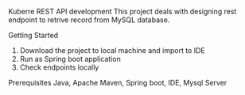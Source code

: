 Kuberre REST API development
This project deals with designing rest endpoint to retrive record from MySQL database. 

Getting Started
1. Download the project to local machine and import to IDE
2. Run as Spring boot application
3. Check endpoints locally

Prerequisites
Java, Apache Maven, Spring boot, IDE, Mysql Server
